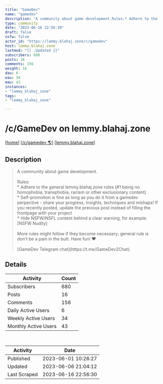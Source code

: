 ```yaml
---
title: "GameDev" 
name: "gamedev"
description: "A community about game development.Rules:* Adhere to the general lemmy.blahaj.zone rules (#1 being no homophobia, transphobia, racism or other exclusionary content)* Self-promotion is fine as long as you do it from a gamedev perpective - share your progress, insights, techniques and mishaps! If you recently posted, update the previous post instead of filling the frontpage with your project* Hide NSFW/NSFL content behind a clear warning, for example: [NSFW Nudity]More rules might follow if they become necessary; general rule is don't be a pain in the butt. Have fun! ♥[GameDev Telegram chat](https://t.me/GameDev2Chat)."
type: community
date: "2023-06-16 22:56:30"
draft: false
nsfw: false
actor_id: "https://lemmy.blahaj.zone/c/gamedev"
host: lemmy.blahaj.zone
lastmod: "{[ .Updated }}"
subscribers: 680
posts: 16
comments: 156
weight: 16
dau: 6
wau: 34
mau: 43
instances:
- "lemmy_blahaj_zone"
tags: 
- "lemmy_blahaj_zone"

---
```


# /c/GameDev on lemmy.blahaj.zone

[[home](/)]
[[/c/gamedev 🌎](https://lemmy.blahaj.zone/c/gamedev)]
[[lemmy.blahaj.zone](/instances/lemmy_blahaj_zone)]


## Description 

<blockquote class="description">
A community about game development.<br><br>Rules:<br>* Adhere to the general lemmy.blahaj.zone rules (#1 being no homophobia, transphobia, racism or other exclusionary content)<br>* Self-promotion is fine as long as you do it from a gamedev perpective - share your progress, insights, techniques and mishaps! If you recently posted, update the previous post instead of filling the frontpage with your project<br>* Hide NSFW/NSFL content behind a clear warning, for example: [NSFW Nudity]<br><br>More rules might follow if they become necessary; general rule is don't be a pain in the butt. Have fun! ♥<br><br>[GameDev Telegram chat](https://t.me/GameDev2Chat).
</blockquote>


## Details

| Activity | Count  |
|----------------------|---|
| Subscribers          | 680 |
| Posts                | 16  |
| Comments             | 156  |
| Daily Active Users   | 6  |
| Weekly Active Users  | 34  |
| Monthly Active Users | 43  |

<br>

| Activity | Date |
|----------------------|---|
| Published            | 2023-06-01 10:26:27 |
| Updated              | 2023-06-06 21:04:12 |
| Last Scraped         | 2023-06-16 22:56:30 |
